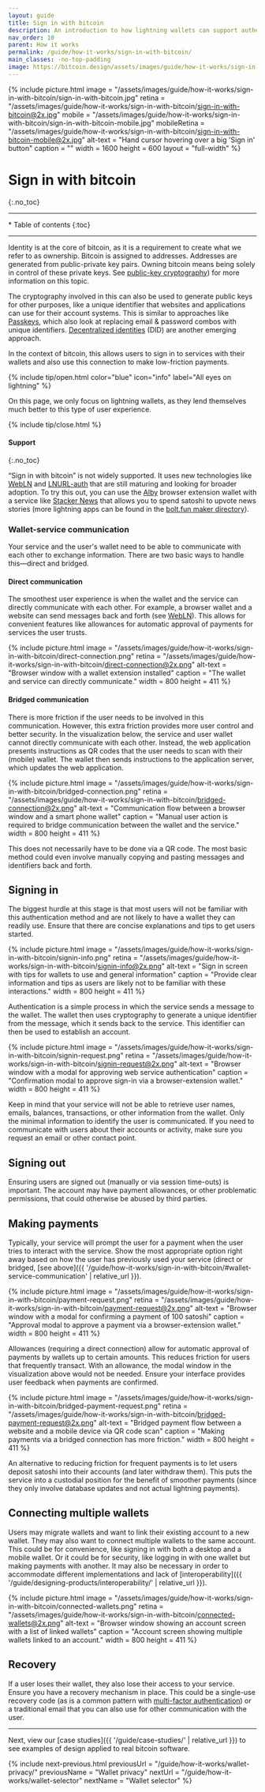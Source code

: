 ```yaml
---
layout: guide
title: Sign in with bitcoin
description: An introduction to how lightning wallets can support authentication and payments with external applications and web services.
nav_order: 10
parent: How it works
permalink: /guide/how-it-works/sign-in-with-bitcoin/
main_classes: -no-top-padding
image: https://bitcoin.design/assets/images/guide/how-it-works/sign-in-with-bitcoin/sign-in-with-bitcoin-preview.jpg
---
```


<!--

Editor's notes

This page provides a top-level overview of the interactions around signing in
and making payments on a web application via a lightning wallet.

-->

{% include picture.html
   image = "/assets/images/guide/how-it-works/sign-in-with-bitcoin/sign-in-with-bitcoin.jpg"
   retina = "/assets/images/guide/how-it-works/sign-in-with-bitcoin/sign-in-with-bitcoin@2x.jpg"
   mobile = "/assets/images/guide/how-it-works/sign-in-with-bitcoin/sign-in-with-bitcoin-mobile.jpg"
   mobileRetina = "/assets/images/guide/how-it-works/sign-in-with-bitcoin/sign-in-with-bitcoin-mobile@2x.jpg"
   alt-text = "Hand cursor hovering over a big 'Sign in' button"
   caption = ""
   width = 1600
   height = 600
   layout = "full-width"
%}

# Sign in with bitcoin
{:.no_toc}

---

<div class="glossary-toc" markdown="1">
* Table of contents
{:toc}
</div>

---

Identity is at the core of bitcoin, as it is a requirement to create what we refer to as ownership. Bitcoin is assigned to addresses. Addresses are generated from public-private key pairs. Owning bitcoin means being solely in control of these private keys. See [public-key cryptography](https://en.wikipedia.org/wiki/Public-key_cryptography)) for more information on this topic.

The cryptography involved in this can also be used to generate public keys for other purposes, like a unique identifier that websites and applications can use for their account systems. This is similar to approaches like [Passkeys](https://developer.apple.com/passkeys/), which also look at replacing email & password combos with unique identifiers. [Decentralized identities](https://en.wikipedia.org/wiki/Decentralized_identifier) (DID) are another emerging approach.

In the context of bitcoin, this allows users to sign in to services with their wallets and also use this connection to make low-friction payments.

{% include tip/open.html color="blue" icon="info" label="All eyes on lightning" %}

On this page, we only focus on lightning wallets, as they lend themselves much better to this type of user experience.

{% include tip/close.html %}

#### Support
{:.no_toc}

“Sign in with bitcoin” is not widely supported. It uses new technologies like [WebLN](https://webln.dev/#/) and [LNURL-auth](https://github.com/fiatjaf/lnurl-rfc/blob/luds/04.md) that are still maturing and looking for broader adoption. To try this out, you can use the [Alby](https://getalby.com/) browser extension wallet with a service like [Stacker News](https://stacker.news/) that allows you to spend satoshi to upvote news stories (more lightning apps can be found in the [bolt.fun maker directory](https://makers.bolt.fun/products)).

### Wallet-service communication

Your service and the user's wallet need to be able to communicate with each other to exchange information. There are two basic ways to handle this—direct and bridged.

#### Direct communication

The smoothest user experience is when the wallet and the service can directly communicate with each other. For example, a browser wallet and a website can send messages back and forth (see [WebLN](https://www.webln.guide/introduction/readme)). This allows for convenient features like allowances for automatic approval of payments for services the user trusts.

{% include picture.html
   image = "/assets/images/guide/how-it-works/sign-in-with-bitcoin/direct-connection.png"
   retina = "/assets/images/guide/how-it-works/sign-in-with-bitcoin/direct-connection@2x.png"
   alt-text = "Browser window with a wallet extension installed"
   caption = "The wallet and service can directly communicate."
   width = 800
   height = 411
%}

#### Bridged communication

There is more friction if the user needs to be involved in this communication. However, this extra friction provides more user control and better security. In the visualization below, the service and user wallet cannot directly communicate with each other. Instead, the web application presents instructions as QR codes that the user needs to scan with their (mobile) wallet. The wallet then sends instructions to the application server, which updates the web application.

{% include picture.html
   image = "/assets/images/guide/how-it-works/sign-in-with-bitcoin/bridged-connection.png"
   retina = "/assets/images/guide/how-it-works/sign-in-with-bitcoin/bridged-connection@2x.png"
   alt-text = "Communication flow between a browser window and a smart phone wallet"
   caption = "Manual user action is required to bridge communication between the wallet and the service."
   width = 800
   height = 411
%}

This does not necessarily have to be done via a QR code. The most basic method could even involve manually copying and pasting messages and identifiers back and forth.

## Signing in

The biggest hurdle at this stage is that most users will not be familiar with this authentication method and are not likely to have a wallet they can readily use. Ensure that there are concise explanations and tips to get users started.

{% include picture.html
   image = "/assets/images/guide/how-it-works/sign-in-with-bitcoin/signin-info.png"
   retina = "/assets/images/guide/how-it-works/sign-in-with-bitcoin/signin-info@2x.png"
   alt-text = "Sign in screen with tips for wallets to use and general information"
   caption = "Provide clear information and tips as users are likely not to be familiar with these interactions."
   width = 800
   height = 411
%}

Authentication is a simple process in which the service sends a message to the wallet. The wallet then uses cryptography to generate a unique identifier from the message, which it sends back to the service. This identifier can then be used to establish an account.

{% include picture.html
   image = "/assets/images/guide/how-it-works/sign-in-with-bitcoin/signin-request.png"
   retina = "/assets/images/guide/how-it-works/sign-in-with-bitcoin/signin-request@2x.png"
   alt-text = "Browser window with a modal for approving web service authentication"
   caption = "Confirmation modal to approve sign-in via a browser-extension wallet."
   width = 800
   height = 411
%}

Keep in mind that your service will not be able to retrieve user names, emails, balances, transactions, or other information from the wallet. Only the minimal information to identify the user is communicated. If you need to communicate with users about their accounts or activity, make sure you request an email or other contact point.

## Signing out

Ensuring users are signed out (manually or via session time-outs) is important. The account may have payment allowances, or other problematic permissions, that could otherwise be abused by third parties.

## Making payments

Typically, your service will prompt the user for a payment when the user tries to interact with the service. Show the most appropriate option right away based on how the user has previously used your service (direct or bridged, [see above]({{ '/guide/how-it-works/sign-in-with-bitcoin/#wallet-service-communication' | relative_url }}).

{% include picture.html
   image = "/assets/images/guide/how-it-works/sign-in-with-bitcoin/payment-request.png"
   retina = "/assets/images/guide/how-it-works/sign-in-with-bitcoin/payment-request@2x.png"
   alt-text = "Browser window with a modal for confirming a payment of 100 satoshi"
   caption = "Approval modal to approve a payment via a browser-extension wallet."
   width = 800
   height = 411
%}

Allowances (requiring a direct connection) allow for automatic approval of payments by wallets up to certain amounts. This reduces friction for users that frequently transact. With an allowance, the modal window in the visualization above would not be needed. Ensure your interface provides user feedback when payments are confirmed.

{% include picture.html
   image = "/assets/images/guide/how-it-works/sign-in-with-bitcoin/bridged-payment-request.png"
   retina = "/assets/images/guide/how-it-works/sign-in-with-bitcoin/bridged-payment-request@2x.png"
   alt-text = "Bridged payment flow between a website and a mobile device via QR code scan"
   caption = "Making payments via a bridged connection has more friction."
   width = 800
   height = 411
%}

An alternative to reducing friction for frequent payments is to let users deposit satoshi into their accounts (and later withdraw them). This puts the service into a custodial position for the benefit of smoother payments (since they only involve database updates and not actual lightning payments).

## Connecting multiple wallets

Users may migrate wallets and want to link their existing account to a new wallet. They may also want to connect multiple wallets to the same account. This could be for convenience, like signing in with both a desktop and a mobile wallet. Or it could be for security, like logging in with one wallet but making payments with another. It may also be necessary in order to accommodate different implementations and lack of [interoperability]({{ '/guide/designing-products/interoperability/' | relative_url }}).

{% include picture.html
   image = "/assets/images/guide/how-it-works/sign-in-with-bitcoin/connected-wallets.png"
   retina = "/assets/images/guide/how-it-works/sign-in-with-bitcoin/connected-wallets@2x.png"
   alt-text = "Browser window showing an account screen with a list of linked wallets"
   caption = "Account screen showing multiple wallets linked to an account."
   width = 800
   height = 411
%}

## Recovery

If a user loses their wallet, they also lose their access to your service. Ensure you have a recovery mechanism in place. This could be a single-use recovery code (as is a common pattern with [multi-factor authentication](https://en.wikipedia.org/wiki/Multi-factor_authentication)) or a traditional email that you can also use for other communication with the user.

---

Next, view our [case studies]({{ '/guide/case-studies/' | relative_url }}) to see examples of design applied to real bitcoin software.

{% include next-previous.html
   previousUrl = "/guide/how-it-works/wallet-privacy/"
   previousName = "Wallet privacy"
   nextUrl = "/guide/how-it-works/wallet-selector"
   nextName = "Wallet selector"
%}
